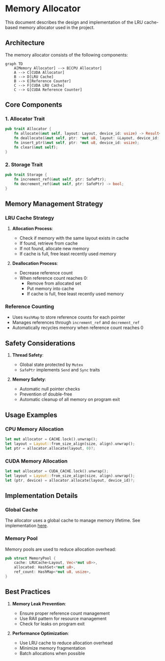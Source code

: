 # Memory Allocator

This document describes the design and implementation of the LRU cache-based memory allocator used in the project.

## Architecture

The memory allocator consists of the following components:

```mermaid
graph TD
    A[Memory Allocator] --> B[CPU Allocator]
    A --> C[CUDA Allocator]
    B --> D[LRU Cache]
    B --> E[Reference Counter]
    C --> F[CUDA LRU Cache]
    C --> G[CUDA Reference Counter]
```

## Core Components

### 1. Allocator Trait

```rust
pub trait Allocator {
    fn allocate(&mut self, layout: Layout, device_id: usize) -> Result<*mut u8, TensorError>;
    fn deallocate(&mut self, ptr: *mut u8, layout: &Layout, device_id: usize);
    fn insert_ptr(&mut self, ptr: *mut u8, device_id: usize);
    fn clear(&mut self);
}
```

### 2. Storage Trait

```rust
pub trait Storage {
    fn increment_ref(&mut self, ptr: SafePtr);
    fn decrement_ref(&mut self, ptr: SafePtr) -> bool;
}
```

## Memory Management Strategy

### LRU Cache Strategy

1. **Allocation Process**:
   - Check if memory with the same layout exists in cache
   - If found, retrieve from cache
   - If not found, allocate new memory
   - If cache is full, free least recently used memory

2. **Deallocation Process**:
   - Decrease reference count
   - When reference count reaches 0:
     - Remove from allocated set
     - Put memory into cache
     - If cache is full, free least recently used memory

### Reference Counting

- Uses `HashMap` to store reference counts for each pointer
- Manages references through `increment_ref` and `decrement_ref`
- Automatically recycles memory when reference count reaches 0

## Safety Considerations

1. **Thread Safety**:
   - Global state protected by `Mutex`
   - `SafePtr` implements `Send` and `Sync` traits

2. **Memory Safety**:
   - Automatic null pointer checks
   - Prevention of double-free
   - Automatic cleanup of all memory on program exit

## Usage Examples

### CPU Memory Allocation

```rust
let mut allocator = CACHE.lock().unwrap();
let layout = Layout::from_size_align(size, align).unwrap();
let ptr = allocator.allocate(layout, 0)?;
```

### CUDA Memory Allocation

```rust
let mut allocator = CUDA_CACHE.lock().unwrap();
let layout = Layout::from_size_align(size, align).unwrap();
let (ptr, device) = allocator.allocate(layout, device_id)?;
```

## Implementation Details

### Global Cache

The allocator uses a global cache to manage memory lifetime. See implementation [here](https://github.com/Jianqoq/Hpt/blob/d9a51874b3447d562b7c9d043b50eb05259b78c4/hpt-allocator/src/allocators/cpu.rs#L11).

### Memory Pool

Memory pools are used to reduce allocation overhead:

```rust
pub struct MemoryPool {
    cache: LRUCache<Layout, Vec<*mut u8>>,
    allocated: HashSet<*mut u8>,
    ref_count: HashMap<*mut u8, usize>,
}
```

## Best Practices

1. **Memory Leak Prevention**:
   - Ensure proper reference count management
   - Use RAII pattern for resource management
   - Check for leaks on program exit

2. **Performance Optimization**:
   - Use LRU cache to reduce allocation overhead
   - Minimize memory fragmentation
   - Batch allocations when possible
